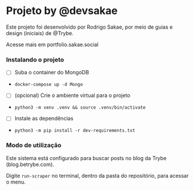 # Projeto by @devsakae

Este projeto foi desenvolvido por Rodrigo Sakae, por meio de guias e design (iniciais) de @Trybe.

Acesse mais em portfolio.sakae.social

### Instalando o projeto

- [ ] Suba o container do MongoDB

* `docker-compose up -d Mongo`

- [ ] (opcional) Crie o ambiente virtual para o projeto

* `python3 -m venv .venv && source .venv/bin/activate`
  
- [ ] Instale as dependências

* `python3 -m pip install -r dev-requirements.txt`


### Modo de utilização

Este sistema está configurado para buscar posts no blog da Trybe (blog.betrybe.com).

Digite `run-scraper` no terminal, dentro da pasta do repositório, para acessar o menu.